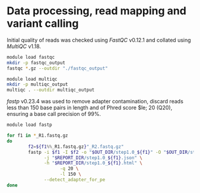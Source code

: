 # Data processing, read mapping and variant calling  

Initial quality of reads was checked using *FastQC* v0.12.1 and collated using 
*MultiQC* v1.18.  

``` bash
module load fastqc
mkdir -p fastqc_output
fastqc *.gz --outdir "./fastqc_output"

module load multiqc
mkdir -p multiqc_output
multiqc . --outdir multiqc_output
```  
*fastp* v0.23.4 was used to remove adapter contamination, discard reads less than 150 base pairs in length and of Phred score $le; 20 (Q20), ensuring a base call precision of 99%.

``` bash
module load fastp

for f1 in *_R1.fastq.gz
do
        f2=${f1%%_R1.fastq.gz}"_R2.fastq.gz"
		fastp -i $f1 -I $f2 -o "$OUT_DIR/step1.0_${f1}" -O "$OUT_DIR/step1.0_${f2}" \
              -j "$REPORT_DIR/step1.0_${f1}.json" \
              -h "$REPORT_DIR/step1.0_${f1}.html" \
			        -q 20 \
			        -l 150 \
              --detect_adapter_for_pe
done
```